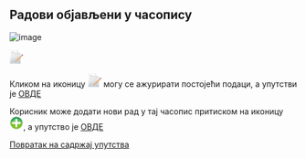 ## Радови објављени у часопису
 
 ![image](https://user-images.githubusercontent.com/29538544/150641460-393a5a96-6443-4102-a8fb-a16a24d8482e.png)
 
![image](../../images/edit24.png) 

Кликом на иконицу ![image](../../images/edit24.png) могу се ажурирати постојећи подаци, а упутстви је [ОВДЕ](AzuriranjePodatakaOraduUcasopisu.md)
  
Корисник може додати нови рад у тај часопис притиском на иконицу ![image](../../images/create24.png), а упутство је [ОВДЕ](podaciOradu.md) 

[Повратак на садржај упутства](../../uputstvo.md#садржај)

